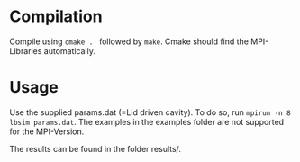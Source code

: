 # Compilation

Compile using `cmake . ` followed by `make`.
Cmake should find the MPI-Libraries automatically.

# Usage
Use the supplied params.dat (=Lid driven cavity).
To do so, run `mpirun -n 8 lbsim params.dat`.
The examples in the examples folder are not supported for the MPI-Version.

The results can be found in the folder results/.
